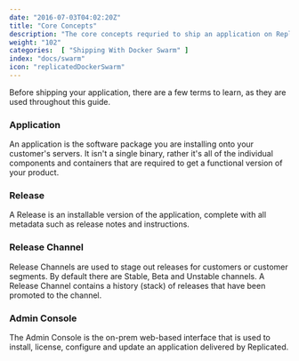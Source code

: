 ```yaml
---
date: "2016-07-03T04:02:20Z"
title: "Core Concepts"
description: "The core concepts requried to ship an application on Replicated using Docker Swarm."
weight: "102"
categories:  [ "Shipping With Docker Swarm" ]
index: "docs/swarm"
icon: "replicatedDockerSwarm"
---
```


Before shipping your application, there are a few terms to learn, as they are used throughout this guide.

### Application
An application is the software package you are installing onto your customer's servers. It isn't a single binary, rather it's all of the individual components and containers that are required to get a functional version of your product.

### Release
A Release is an installable version of the application, complete with all metadata such as release notes and instructions.

### Release Channel
Release Channels are used to stage out releases for customers or customer segments. By default there are Stable, Beta and Unstable channels. A Release Channel contains a history (stack) of releases that have been promoted to the channel.

### Admin Console
The Admin Console is the on-prem web-based interface that is used to install, license, configure and update an application delivered by Replicated.